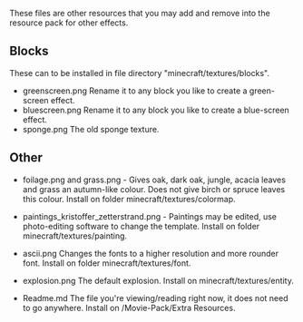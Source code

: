 These files are other resources that you may add and remove into the resource pack for other effects.

Blocks
--------
These can to be installed in file directory "minecraft/textures/blocks".

- greenscreen.png Rename it to any block you like to create a green-screen effect.
- bluescreen.png Rename it to any block you like to create a blue-screen effect.
- sponge.png The old sponge texture.

Other
-----

- foilage.png and grass.png - Gives oak, dark oak, jungle, acacia leaves and grass an autumn-like colour. Does not give birch or spruce leaves this colour.
Install on folder minecraft/textures/colormap.

- paintings_kristoffer_zetterstrand.png - Paintings may be edited, use photo-editing software to change the template.
Install on folder minecraft/textures/painting.

- ascii.png Changes the fonts to a higher resolution and more rounder font.
Install on folder minecraft/textures/font.

- explosion.png The default explosion.
Install on minecraft/textures/entity.

- Readme.md The file you're viewing/reading right now, it does not need to go anywhere.
Install on /Movie-Pack/Extra Resources.
